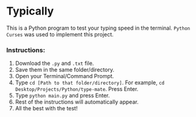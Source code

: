 # Typically
This is a Python program to test your typing speed in the terminal. `Python Curses` was used to implement this project.

### Instructions:

1. Download the `.py` and `.txt` file.
2. Save them in the same folder/directory.
3. Open your Terminal/Command Prompt.
4. Type `cd [Path to that folder/directory]`. For example, `cd Desktop/Projects/Python/type-mate`. Press Enter.
5. Type `python main.py` and press Enter.
6. Rest of the instructions will automatically appear.
7. All the best with the test!

